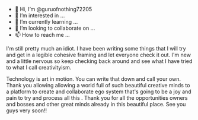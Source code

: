 - 👋 Hi, I’m @guruofnothing72205
- 👀 I’m interested in ...
- 🌱 I’m currently learning ...
- 💞️ I’m looking to collaborate on ...
- 📫 How to reach me ...

<!---
guruofnothing72205/guruofnothing72205 is a ✨ special ✨ repository because its `README.md` (this file) appears on your GitHub profile.
You can click the Preview link to take a look at your changes.
---> I'm still pretty much an idiot. I have been writing some things that I will try and get in a legible cohesive framing and let everyone check it out. I'm new and a little nervous so keep checking back around and see what I have tried to what I call creativityism. 
Technology is art in motion. You can write that down and call your own. Thank you allowing allowing a world full of such beautiful creative minds to a platform to create and collaborate ego system that's going to be a joy and pain to try and process all this . Thank you for all the opportunities owners and bosses and other great minds already in this beautiful place. See you guys very soon!! 
